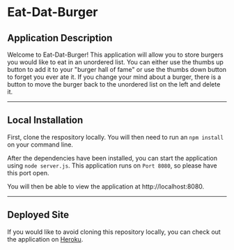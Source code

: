 # Eat-Dat-Burger

## Application Description
Welcome to Eat-Dat-Burger! This application will allow you to store burgers you would like to eat in an unordered list. You can either use the thumbs up button to add it to your "burger hall of fame" or use the thumbs down button to forget you ever ate it. If you change your mind about a burger, there is a button to move the burger back to the unordered list on the left and delete it.

***

## Local Installation
First, clone the respository locally. You will then need to run an ```npm install``` on your command line.

After the dependencies have been installed, you can start the application using ```node server.js```. This application runs on ```Port 8080```, so please have this port open.

You will then be able to view the application at http://localhost:8080.

***
## Deployed Site

If you would like to avoid cloning this repository locally, you can check out the application on [Heroku](https://vast-ravine-14329.herokuapp.com/).